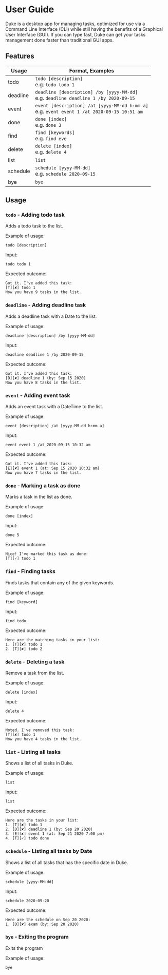 # User Guide
Duke is a desktop app for managing tasks, optimized for use via a Command Line Interface (CLI) while still having the 
benefits of a Graphical User Interface (GUI). If you can type fast, Duke can get your tasks management done faster than 
traditional GUI apps.

## Features 
Usage | Format, Examples
------- | ---------
todo | `todo [description]`<br/>e.g. `todo todo 1`
deadline | `deadline [description] /by [yyyy-MM-dd]`<br/>e.g. `deadline deadline 1 /by 2020-09-15`
event | `event [description] /at [yyyy-MM-dd h:mm a]`<br/>e.g. `event event 1 /at 2020-09-15 10:51 am`
done | `done [index]`<br/>e.g. `done 3`
find | `find [keywords]`<br/>e.g. `find eve`
delete | `delete [index]`<br/>e.g. `delete 4`
list | `list`
schedule | `schedule [yyyy-MM-dd]`<br/>e.g. `schedule 2020-09-15`
bye | `bye`

## Usage

### `todo` - Adding todo task

Adds a todo task to the list.

Example of usage: 

`todo [description]`

Input:

`todo todo 1`

Expected outcome:

`Got it. I've added this task: `<br/>
`[T][✘] todo 1`<br/>
`Now you have 9 tasks in the list.`

### `deadline` - Adding deadline task

Adds a deadline task with a Date to the list.

Example of usage: 

`deadline [description] /by [yyyy-MM-dd]`

Input:

`deadline deadline 1 /by 2020-09-15`

Expected outcome:

`Got it. I've added this task: `<br/>
`[D][✘] deadline 1 (by: Sep 15 2020)`<br/>
`Now you have 8 tasks in the list.`

### `event` - Adding event task

Adds an event task with a DateTime to the list.

Example of usage: 

`event [description] /at [yyyy-MM-dd h:mm a]`

Input:

`event event 1 /at 2020-09-15 10:32 am`

Expected outcome:

`Got it. I've added this task: `<br/>
`[E][✘] event 1 (at: Sep 15 2020 10:32 am)`<br/>
`Now you have 7 tasks in the list.`

### `done` - Marking a task as done

Marks a task in the list as done.

Example of usage: 

`done [index]`

Input:

`done 5`

Expected outcome:

`Nice! I've marked this task as done: `<br/>
`[T][✓] todo 1`

### `find` - Finding tasks

Finds tasks that contain any of the given keywords.

Example of usage: 

`find [keyword]`

Input:

`find todo`

Expected outcome:

`Here are the matching tasks in your list: `<br/>
`1. [T][✘] todo 1`<br/>
`2. [T][✘] todo 2`

### `delete` - Deleting a task

Remove a task from the list.

Example of usage: 

`delete [index]`

Input:

`delete 4`

Expected outcome:

`Noted. I've removed this task: `<br/>
`[T][✘] todo 1`<br/>
`Now you have 4 tasks in the list.`

### `list` - Listing all tasks

Shows a list of all tasks in Duke.

Example of usage: 

`list`

Input:

`list`

Expected outcome:

`Here are the tasks in your list: `<br/>
`1. [T][✘] todo 1`<br/>
`2. [D][✘] deadline 1 (by: Sep 20 2020)`<br/>
`3. [E][✘] event 1 (at: Sep 21 2020 7:00 pm)`<br/>
`4. [T][✓] todo done`



### `schedule` - Listing all tasks by Date

Shows a list of all tasks that has the specific date in Duke.

Example of usage: 

`schedule [yyyy-MM-dd]`

Input:

`schedule 2020-09-20`

Expected outcome:

`Here are the schedule on Sep 20 2020: `<br/>
`1. [D][✘] exam (by: Sep 20 2020)`

### `bye` - Exiting the program

Exits the program

Example of usage: 

`bye`
